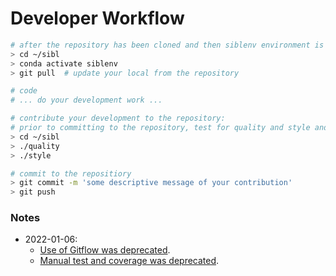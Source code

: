 # Developer Workflow

```bash
# after the repository has been cloned and then siblenv environment is set up
> cd ~/sibl
> conda activate siblenv
> git pull  # update your local from the repository

# code
# ... do your development work ...

# contribute your development to the repository:
# prior to committing to the repository, test for quality and style and resolve any errors
> cd ~/sibl
> ./quality
> ./style

# commit to the repositiory
> git commit -m 'some descriptive message of your contribution'
> git push
```

### Notes

* 2022-01-06:
  * [Use of Gitflow was deprecated](deprecated.md#deprecated-use-of-gitflow).
  * [Manual test and coverage was deprecated](deprecated.md#manual-test-and-coverage).
